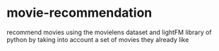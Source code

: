 # movie-recommendation

recommend movies using the movielens dataset and lightFM library of python by taking into account a set of movies they already like

